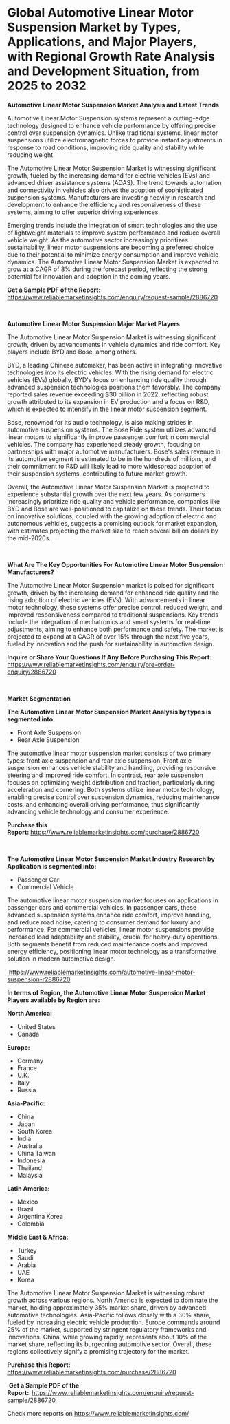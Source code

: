 <p><h1>Global Automotive Linear Motor Suspension Market by Types, Applications, and Major Players, with Regional Growth Rate Analysis and Development Situation, from 2025 to 2032</h1></p><p><strong>Automotive Linear Motor Suspension Market Analysis and Latest Trends</strong></p>
<p><p>Automotive Linear Motor Suspension systems represent a cutting-edge technology designed to enhance vehicle performance by offering precise control over suspension dynamics. Unlike traditional systems, linear motor suspensions utilize electromagnetic forces to provide instant adjustments in response to road conditions, improving ride quality and stability while reducing weight.</p><p>The Automotive Linear Motor Suspension Market is witnessing significant growth, fueled by the increasing demand for electric vehicles (EVs) and advanced driver assistance systems (ADAS). The trend towards automation and connectivity in vehicles also drives the adoption of sophisticated suspension systems. Manufacturers are investing heavily in research and development to enhance the efficiency and responsiveness of these systems, aiming to offer superior driving experiences.</p><p>Emerging trends include the integration of smart technologies and the use of lightweight materials to improve system performance and reduce overall vehicle weight. As the automotive sector increasingly prioritizes sustainability, linear motor suspensions are becoming a preferred choice due to their potential to minimize energy consumption and improve vehicle dynamics. The Automotive Linear Motor Suspension Market is expected to grow at a CAGR of 8% during the forecast period, reflecting the strong potential for innovation and adoption in the coming years.</p></p>
<p><strong>Get a Sample PDF of the Report:&nbsp;</strong> <a href="https://www.reliablemarketinsights.com/enquiry/request-sample/2886720?utm_campaign=3264&utm_medium=2&utm_source=Github&utm_content=ia&utm_term=13032025&utm_id=automotive-linear-motor-suspension">https://www.reliablemarketinsights.com/enquiry/request-sample/2886720</a></p>
<p>&nbsp;</p>
<p><strong>Automotive Linear Motor Suspension Major Market Players</strong></p>
<p><p>The Automotive Linear Motor Suspension Market is witnessing significant growth, driven by advancements in vehicle dynamics and ride comfort. Key players include BYD and Bose, among others.</p><p>BYD, a leading Chinese automaker, has been active in integrating innovative technologies into its electric vehicles. With the rising demand for electric vehicles (EVs) globally, BYD's focus on enhancing ride quality through advanced suspension technologies positions them favorably. The company reported sales revenue exceeding $30 billion in 2022, reflecting robust growth attributed to its expansion in EV production and a focus on R&D, which is expected to intensify in the linear motor suspension segment.</p><p>Bose, renowned for its audio technology, is also making strides in automotive suspension systems. The Bose Ride system utilizes advanced linear motors to significantly improve passenger comfort in commercial vehicles. The company has experienced steady growth, focusing on partnerships with major automotive manufacturers. Bose's sales revenue in its automotive segment is estimated to be in the hundreds of millions, and their commitment to R&D will likely lead to more widespread adoption of their suspension systems, contributing to future market growth.</p><p>Overall, the Automotive Linear Motor Suspension Market is projected to experience substantial growth over the next few years. As consumers increasingly prioritize ride quality and vehicle performance, companies like BYD and Bose are well-positioned to capitalize on these trends. Their focus on innovative solutions, coupled with the growing adoption of electric and autonomous vehicles, suggests a promising outlook for market expansion, with estimates projecting the market size to reach several billion dollars by the mid-2020s.</p></p>
<p>&nbsp;</p>
<p><strong>What Are The Key Opportunities For Automotive Linear Motor Suspension Manufacturers?</strong></p>
<p><p>The Automotive Linear Motor Suspension market is poised for significant growth, driven by the increasing demand for enhanced ride quality and the rising adoption of electric vehicles (EVs). With advancements in linear motor technology, these systems offer precise control, reduced weight, and improved responsiveness compared to traditional suspensions. Key trends include the integration of mechatronics and smart systems for real-time adjustments, aiming to enhance both performance and safety. The market is projected to expand at a CAGR of over 15% through the next five years, fueled by innovation and the push for sustainability in automotive design.</p></p>
<p><strong>Inquire or Share Your Questions If Any Before Purchasing This Report:</strong> <a href="https://www.reliablemarketinsights.com/enquiry/pre-order-enquiry/2886720?utm_campaign=3264&utm_medium=2&utm_source=Github&utm_content=ia&utm_term=13032025&utm_id=automotive-linear-motor-suspension">https://www.reliablemarketinsights.com/enquiry/pre-order-enquiry/2886720</a></p>
<p>&nbsp;</p>
<p><strong>Market Segmentation</strong></p>
<p><strong>The Automotive Linear Motor Suspension Market Analysis by types is segmented into:</strong></p>
<p><ul><li>Front Axle Suspension</li><li>Rear Axle Suspension</li></ul></p>
<p><p>The automotive linear motor suspension market consists of two primary types: front axle suspension and rear axle suspension. Front axle suspension enhances vehicle stability and handling, providing responsive steering and improved ride comfort. In contrast, rear axle suspension focuses on optimizing weight distribution and traction, particularly during acceleration and cornering. Both systems utilize linear motor technology, enabling precise control over suspension dynamics, reducing maintenance costs, and enhancing overall driving performance, thus significantly advancing vehicle technology and consumer experience.</p></p>
<p><strong>Purchase this Report:&nbsp;</strong><a href="https://www.reliablemarketinsights.com/purchase/2886720?utm_campaign=3264&utm_medium=2&utm_source=Github&utm_content=ia&utm_term=13032025&utm_id=automotive-linear-motor-suspension">https://www.reliablemarketinsights.com/purchase/2886720</a></p>
<p>&nbsp;</p>
<p><strong>The Automotive Linear Motor Suspension Market Industry Research by Application is segmented into:</strong></p>
<p><ul><li>Passenger Car</li><li>Commercial Vehicle</li></ul></p>
<p><p>The automotive linear motor suspension market focuses on applications in passenger cars and commercial vehicles. In passenger cars, these advanced suspension systems enhance ride comfort, improve handling, and reduce road noise, catering to consumer demand for luxury and performance. For commercial vehicles, linear motor suspensions provide increased load adaptability and stability, crucial for heavy-duty operations. Both segments benefit from reduced maintenance costs and improved energy efficiency, positioning linear motor technology as a transformative solution in modern automotive design.</p></p>
<p><a href="https://www.reliablemarketinsights.com/automotive-linear-motor-suspension-r2886720?utm_campaign=3264&utm_medium=2&utm_source=Github&utm_content=ia&utm_term=13032025&utm_id=automotive-linear-motor-suspension">&nbsp;https://www.reliablemarketinsights.com/automotive-linear-motor-suspension-r2886720</a></p>
<p><strong>In terms of Region, the Automotive Linear Motor Suspension Market Players available by Region are:</strong></p>
<p>
    <p> <strong> North America: </strong>
        <ul>
            <li>United States</li>
            <li>Canada</li>
        </ul>
        </p> 
    <p> <strong> Europe: </strong>
        <ul>
            <li>Germany</li>
            <li>France</li>
            <li>U.K.</li>
            <li>Italy</li>
            <li>Russia</li>
        </ul>
        </p> 
    <p> <strong> Asia-Pacific: </strong>
        <ul>
            <li>China</li>
            <li>Japan</li>
            <li>South Korea</li>
            <li>India</li>
            <li>Australia</li>
            <li>China Taiwan</li>
            <li>Indonesia</li>
            <li>Thailand</li>
            <li>Malaysia</li>
        </ul>
        </p> 
    <p> <strong> Latin America: </strong>
        <ul>
            <li>Mexico</li>
            <li>Brazil</li>
            <li>Argentina Korea</li>
            <li>Colombia</li>
        </ul>
        </p> 
    <p> <strong> Middle East & Africa: </strong>
        <ul>
            <li>Turkey</li>
            <li>Saudi</li>
            <li>Arabia</li>
            <li>UAE</li>
            <li>Korea</li>
        </ul>
    </p>
    </p>
<p><p>The Automotive Linear Motor Suspension Market is witnessing robust growth across various regions. North America is expected to dominate the market, holding approximately 35% market share, driven by advanced automotive technologies. Asia-Pacific follows closely with a 30% share, fueled by increasing electric vehicle production. Europe commands around 25% of the market, supported by stringent regulatory frameworks and innovations. China, while growing rapidly, represents about 10% of the market share, reflecting its burgeoning automotive sector. Overall, these regions collectively signify a promising trajectory for the market.</p></p>
<p><strong>Purchase this Report: </strong><a href="https://www.reliablemarketinsights.com/purchase/2886720?utm_campaign=3264&utm_medium=2&utm_source=Github&utm_content=ia&utm_term=13032025&utm_id=automotive-linear-motor-suspension">https://www.reliablemarketinsights.com/purchase/2886720</a></p>
<p>&nbsp;<strong>Get a Sample PDF of the Report:&nbsp;&nbsp;</strong><a href="https://www.reliablemarketinsights.com/enquiry/request-sample/2886720?utm_campaign=3264&utm_medium=2&utm_source=Github&utm_content=ia&utm_term=13032025&utm_id=automotive-linear-motor-suspension">https://www.reliablemarketinsights.com/enquiry/request-sample/2886720</a></p>
<p><strong></strong></p>
<p>Check more reports on <a href="https://www.reliablemarketinsights.com/?utm_campaign=3264&utm_medium=2&utm_source=Github&utm_content=ia&utm_term=13032025&utm_id=automotive-linear-motor-suspension">https://www.reliablemarketinsights.com/</a></p>